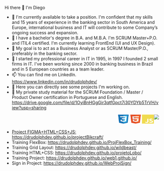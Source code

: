 Hi there 👋 I'm Diego

- 🔭 I'm currently available to take a position. I'm confident that my skills and 15 years of experience in the banking sector in South America and Europe, international business and IT will contribute to some Company’s ongoing success and expansion. 
- 🌱 I have a bachelor's degree in B.A. and M.B.A. I'm SCRUM Master+P.O. and ITIL4 certified. I'm currently learning FrontEnd (UI and UX Design).
- 👯 My goal is to act as a Business Analyst or as SCRUM Master/P.O., preferably in the banking sector.
- 🤔 I started my professional career in IT in 1995, in 1997 I founded 2 small firms in IT. I've been working since 2000 in banking business in Brazil and in 5 European countries as a team leader.
- 📫 You can find me on LinkedIn. https://www.linkedin.com/in/drudolphdev/
- 🔑 Here you can directly see some projects I'm working on.
- 🤔 My private study material for the SCRUM Foundation / Master / Product Owner certification in Portuguese and English. https://drive.google.com/file/d/1OyiBnHGgGir3qtfGpct7i30YDYb5TrVH/view?usp=sharing 


<div align="center">
  <a href="https://github.com/drudolphdev">
  <img align="right" height="150em" src="https://github-readme-stats.vercel.app/api/top-langs/?username=drudolphdev&layout=compact&langs_count=7&theme=vue-dark"/></div>
<div style="display: inline_block">
  <img align="right" alt="Diego-Js" height="30" width="40" src="https://raw.githubusercontent.com/devicons/devicon/master/icons/javascript/javascript-plain.svg">
  <img align="right" alt="Diego-HTML" height="30" width="40" src="https://raw.githubusercontent.com/devicons/devicon/master/icons/html5/html5-original.svg">
  <img align="right" alt="Diego-CSS" height="30" width="40" src="https://raw.githubusercontent.com/devicons/devicon/master/icons/css3/css3-original.svg"></div>
<br>
<br>


- Project FIGMA+HTML+CSS+JS: https://drudolphdev.github.io/projectBikcraft/
- Training FlexBox: https://drudolphdev.github.io/ProjFlexBox_Training/
- Training Grid Layout: https://drudolphdev.github.io/wildbeast/
- Training HTML+CSS: https://drudolphdev.github.io/projetoLobo/
- Training Project: https://drudolphdev.github.io/web1.github.io/
- Sign in Project: https://drudolphdev.github.io/WebProjSign/

